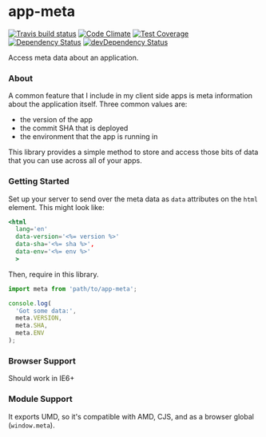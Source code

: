 # app-meta

[![Travis build status](http://img.shields.io/travis/jmeas/app-meta.js.svg?style=flat)](https://travis-ci.org/jmeas/app-meta.js)
[![Code Climate](https://codeclimate.com/github/jmeas/app-meta.js/badges/gpa.svg)](https://codeclimate.com/github/jmeas/app-meta.js)
[![Test Coverage](https://codeclimate.com/github/jmeas/app-meta.js/badges/coverage.svg)](https://codeclimate.com/github/jmeas/app-meta.js)
[![Dependency Status](https://david-dm.org/jmeas/app-meta.js.svg)](https://david-dm.org/jmeas/app-meta.js)
[![devDependency Status](https://david-dm.org/jmeas/app-meta.js/dev-status.svg)](https://david-dm.org/jmeas/app-meta.js#info=devDependencies)

Access meta data about an application.

### About

A common feature that I include in my client side apps is meta information about the application itself. Three common values are:

- the version of the app
- the commit SHA that is deployed
- the environment that the app is running in

This library provides a simple method to store and access those bits of data that you can use across all of your apps.

### Getting Started

Set up your server to send over the meta data as `data` attributes on the `html` element. This might look like:

```hbs
<html
  lang='en'
  data-version='<%= version %>'
  data-sha='<%= sha %>',
  data-env='<%= env %>'
  >
```

Then, require in this library.

```js
import meta from 'path/to/app-meta';

console.log(
  'Got some data:', 
  meta.VERSION,
  meta.SHA,
  meta.ENV
);
```

### Browser Support

Should work in IE6+

### Module Support

It exports UMD, so it's compatible with AMD, CJS, and as a browser global (`window.meta`).
